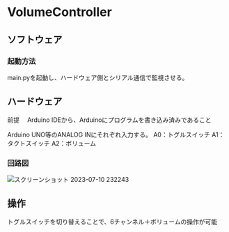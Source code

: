 # VolumeController
## ソフトウェア
### 起動方法
main.pyを起動し、ハードウェア側とシリアル通信で監視させる。

## ハードウェア
前提
　Arduino IDEから、Arduinoにプログラムを書き込み済みであること

Arduino UNO等のANALOG INにそれぞれ入力する。
A0：トグルスイッチ
A1：タクトスイッチ
A2：ボリューム

### 回路図
![スクリーンショット 2023-07-10 232243](https://github.com/yunTum/VolumeController/assets/34528586/691acfe1-de45-436d-8b56-03ab8100768b)

## 操作
トグルスイッチを切り替えることで、6チャンネル＋ボリュームの操作が可能

